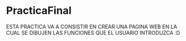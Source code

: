 # PracticaFinal
ESTA PRACTICA VA A CONSISTIR EN CREAR UNA PAGINA WEB EN LA CUAL SE DIBUJEN LAS FUNCIONES QUE EL USUARIO INTRODUZCA :D

